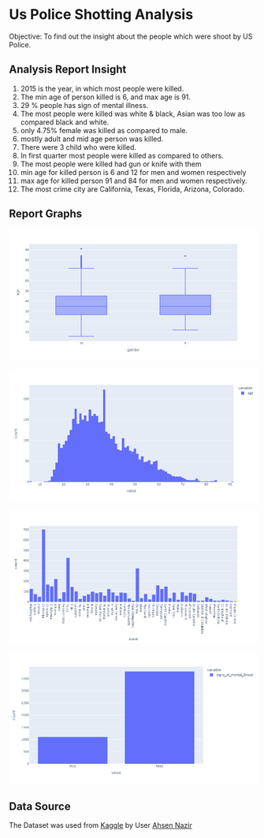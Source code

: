 # Us Police Shotting Analysis

Objective: To find out the insight about the people which were shoot by US Police.

## Analysis Report Insight

1. 2015 is the year, in which most people were killed.
2. The min age of person killed is 6, and max age is 91.
3. 29 % people has sign of mental illness.
4. The most people were killed was white & black, Asian was too low as compared black and white.
5. only 4.75% female was killed as compared to male.
6. mostly adult and mid age person was killed.
7. There were 3 child who were killed.
8. In first quarter most people were killed as compared to others.
9. The most people were killed had gun or knife with them
10. min age for killed person is 6 and 12 for men and women respectively
11. max age for killed person 91 and 84 for men and women respectively.
12. The most crime city are California, Texas, Florida, Arizona, Colorado.

## Report Graphs

![graph1](graphs/newplot.png)

![graph3](graphs/newplot%20(3).png)

![graph3](graphs/newplot%20(2).png)

![graph4](graphs/newplot%20(11).png)


## Data Source

The Dataset was used from [Kaggle](https://www.kaggle.com/ahsen1330/us-police-shootings) by User [Ahsen Nazir](https://www.kaggle.com/ahsen1330)
